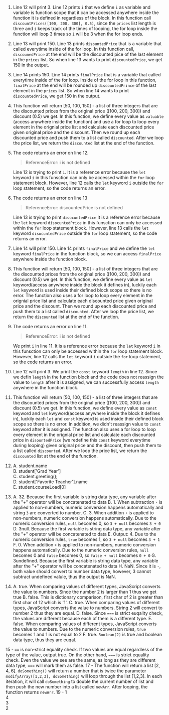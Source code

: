 1. Line 12 will print 3. 
   Line 12 prints `i` that we define `i` as variable and variable is function scope that it can be accessed anywhere inside the function it is defined in regardless of the block. In this function call ```discountPrices([100, 200, 300], 0.5)```, since the `prices` list length is three and `i` keeps track of the times of looping, the for loop inside the function will loop 3 times so `i` will be 3 when the for loop ends.
2. Line 13 will print 150. 
   Line 13 prints `disountedPrice` that is a variable that called everytime inside of the for loop. In this function call, `discounedPrice` at the end will be the discounted pice of the last element in the `prices` list. So when line 13 wants to print `discountedPrice`, we get 150 in the output.
3. Line 14 prints 150. 
   Line 14 prints `finalPrice` that is a variable that called everytime inside of the for loop. Inside of the for loop in this function, `finalPrice` at the end will be rounded up `discountedPrince` of the last element in the `prices` list. So when line 14 wants to print `discountedPrice`, we get 150 in the output.
4. This function will return [50, 100, 150] - a list of three integers that are the discounted prices from the original price ([100, 200, 300]) and discount (0.5) we get.
   In this function, we define every value as `valuable` (access anywhere inside the function) and use a for loop to loop every element in the orignial price list and calculate each discounted price given original price and the discount. Then we round up each discounted price and push them to a list called `discounted`. After we loop the price list, we return the `discounted` list at the end of the function.
5. The code returns an error on line 12. 
   >ReferenceError: i is not defined

   Line 12 is trying to print `i`. It is a reference error because the `let` keyword `i` in this funsction can only be accessed within the `for` loop statement block. However, line 12 calls the `let` keyword `i` outside the `for` loop statement, so the code returns an error.
6. The code returns an error on line 13 
   >ReferenceError: discountedPrice is not defined

   Line 13 is trying to print `disocuntedPrice` It is a reference error because the `let` keyword `disocuntedPrice` in this funsction can only be accessed within the `for` loop statement block. However, line 13 calls the `let` keyword `disocuntedPrice` outside the `for` loop statement, so the code returns an error.
7. Line 14 will print 150. 
   Line 14 prints `finalPrice` and we define the `let` keyword `finalPrice` in the function block, so we can access `finalPrice` anywhere inside the function block. 
8. This function will return [50, 100, 150] - a list of three integers that are the discounted prices from the original price ([100, 200, 300]) and discount (0.5) we get.
   In this function, we define every value as `let` keyword(access anywhere inside the block it defines in), luckily each `let` keyword is used inside their defined block scope so there is no error. The function also uses a for loop to loop every element in the orignial price list and calculate each discounted price given original price and the discount. Then we round up each discounted price and push them to a list called `discounted`. After we loop the price list, we return the `discounted` list at the end of the function.
9.  The code returns an error on line 11. 
    >ReferenceError: i is not defined
    
    We print `i` in line 11. It is a reference error because the `let` keyword `i` in this funsction can only be accessed within the `for` loop statement block. However, line 12 calls the `let` keyword `i` outside the `for` loop statement, so the code returns an error.
10. Line 12 will print 3. 
    We print the `const` keyword `length` in line 12. Since we defin `length` in the function block and the code does not reassign the value to `length` afrer it is assigned, we can successfully access `length` anywhere in the function block.
11. This function will return [50, 100, 150] - a list of three integers that are the discounted prices from the original price ([100, 200, 300]) and discount (0.5) we get. 
     In this function, we define every value as `const` keyword and `let` kwyword(access anywhere inside the block it defines in), luckily each `let` and `const` keyword is used inside their defined block scope so there is no error. In addition, we didn't reassign value to `const` keyword after it is assigned. The function also uses a for loop to loop every element in the orignial price list and calculate each discounted price in `disountedPrice` (we redefine this `const` keyword everytime during looping) given original price and the discount, then push them to a list called `discounted`. After we loop the price list, we return the `discounted` list at the end of the function.
12. A. student.name <br>
    B. student['Grad Year'] <br>
    C. student.greeting(); <br>
    D. student['Favorite Teacher'].name <br>
    E. student.courseLoad[0]
13. A. 32. Because the first variable is string data type, any variable after the "+" operator will be concatenated to data
    B. 1. When subtraction `-` is applied to non-numbers, numeric conversion happens automatically and string `3` are converted to number.
    C. 3. When addition `+` is applied to non-numbers, numeric conversion happens automatically. Due to the numeric conversion rules, `null` becomes 0, so `3 + null` becomes `3 + 0`
    D. 3null. Because the first variable is string data type, any variable after the "+" operator will be concatenated to data
    E. Output: 4. Due to the numeric conversion rules, `true` becomes 1, so `3 + null` becomes `3 + 1`
    F. 0. When addition `+` is applied to non-numbers, numeric conversion happens automatically. Due to the numeric conversion rules, `null` becomes 0 and `false` becomes 0, so `false + null` becomes `0 + 0`
    G. 3undefined. Because the first variable is string data type, any variable after the "+" operator will be concatenated to data
    H. NaN. Since it is `-`, both value should convert to number data type, however, 3 cannot subtract undefined valule, thus the output is NaN.
14. A. true. When comparing values of different types, JavaScript converts the value to numbers. Since the number 2 is larger than 1 thus we get true
    B. false. This is dictionary comparison, first char of 2 is greater than first char of 12 which is '1'.
    C. true. When comparing values of different types, JavaScript converts the value to numbers. String 2 will convert to number 2 thus they are equal.
    D. false. Since `===` is strict euqality check, the values are different because each of them is a different type.
    E. false. When comparing values of different types, JavaScript converts the value to numbers. Due to the numeric conversion rules, `true` becomes 1 and 1 is not equal to 2
    F. true. `Boolean(2)` is true and boolean data type, thus they are euqal.

15 -  `==` is non-strict equality check. If two values are equal regardless of the type of the value, output true. On the other hand, `===` is strict equality check. Even the value we see are the same, as long as they are different data type, `===` will mark them as false.
17 - The function will return a list [2, 4, 6].
    `doSomething()` will return a number that is twice the parameter
    `modifyArray([1,2,3], doSomething)` will loop through the list [1,2,3]. In each iteration, it will call `doSomething` to double the current number of list and then push the new number into a list called `newArr`. After looping, the function returns `newArr`.
19 - 1<br>4<br>3<br>2